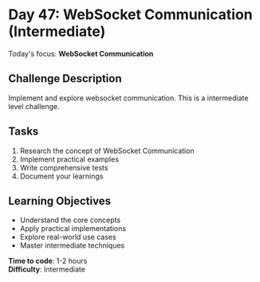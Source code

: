 # Day 47: WebSocket Communication (Intermediate)

Today's focus: **WebSocket Communication**

## Challenge Description
Implement and explore websocket communication. This is a intermediate level challenge.

## Tasks
1. Research the concept of WebSocket Communication
2. Implement practical examples
3. Write comprehensive tests
4. Document your learnings

## Learning Objectives
- Understand the core concepts
- Apply practical implementations
- Explore real-world use cases
- Master intermediate techniques

**Time to code**: 1-2 hours  
**Difficulty**: Intermediate